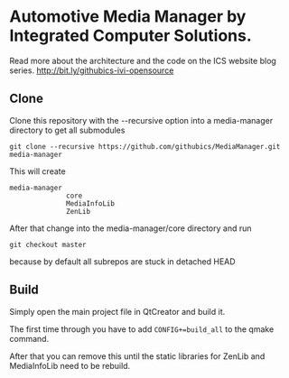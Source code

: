 # Automotive Media Manager by Integrated Computer Solutions.
Read more about the architecture and the code on the ICS website blog series.
http://bit.ly/githubics-ivi-opensource

## Clone
Clone this repository with the --recursive option into a media-manager directory
to get all submodules
```
git clone --recursive https://github.com/githubics/MediaManager.git media-manager
```
This will create
```
media-manager
              core
              MediaInfoLib
              ZenLib
```

After that change into the media-manager/core directory and run
```
git checkout master
```
because by default all subrepos are stuck in detached HEAD

## Build
Simply open the main project file in QtCreator and build it.

The first time through you have to add `CONFIG+=build_all` to the qmake command.

After that you can remove this until the static libraries for ZenLib and
MediaInfoLib need to be rebuild.


